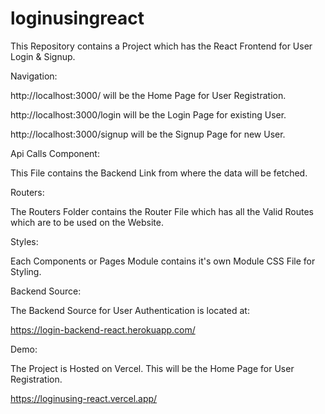 # loginusingreact


This Repository contains a Project which has the React Frontend for User Login & Signup.


   Navigation:

  http://localhost:3000/ will be the Home Page for User Registration.
  
  http://localhost:3000/login will be the Login Page for existing User.
  
  http://localhost:3000/signup will be the Signup Page for new User.
  

  Api Calls Component:

This File contains the Backend Link from where the data will be fetched.

  Routers:

The Routers Folder contains the Router File which has all the Valid Routes which are to be used on the Website.

  Styles:

Each Components or Pages Module contains it's own Module CSS File for Styling.


 Backend Source:

The Backend Source for User Authentication is located at:

https://login-backend-react.herokuapp.com/

   Demo:

The Project is Hosted on Vercel.
This will be the Home Page for User Registration.

 https://loginusing-react.vercel.app/
